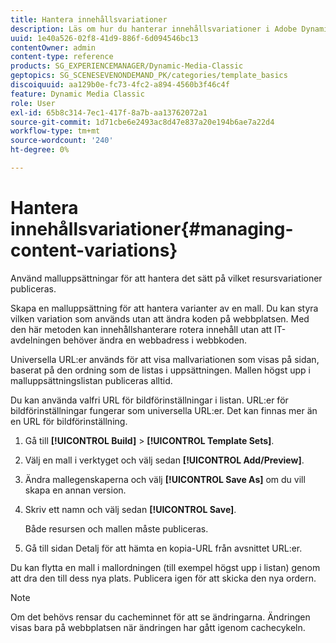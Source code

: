 ```yaml
---
title: Hantera innehållsvariationer
description: Läs om hur du hanterar innehållsvariationer i Adobe Dynamic Media Classic.
uuid: 1e40a526-02f8-41d9-886f-6d094546bc13
contentOwner: admin
content-type: reference
products: SG_EXPERIENCEMANAGER/Dynamic-Media-Classic
geptopics: SG_SCENESEVENONDEMAND_PK/categories/template_basics
discoiquuid: aa129b0e-fc73-4fc2-a894-4560b3f46c4f
feature: Dynamic Media Classic
role: User
exl-id: 65b8c314-7ec1-417f-8a7b-aa13762072a1
source-git-commit: 1d71cbe6e2493ac8d47e837a20e194b6ae7a22d4
workflow-type: tm+mt
source-wordcount: '240'
ht-degree: 0%

---
```


# Hantera innehållsvariationer{#managing-content-variations}

Använd malluppsättningar för att hantera det sätt på vilket resursvariationer publiceras.

Skapa en malluppsättning för att hantera varianter av en mall. Du kan styra vilken variation som används utan att ändra koden på webbplatsen. Med den här metoden kan innehållshanterare rotera innehåll utan att IT-avdelningen behöver ändra en webbadress i webbkoden.

Universella URL:er används för att visa mallvariationen som visas på sidan, baserat på den ordning som de listas i uppsättningen. Mallen högst upp i malluppsättningslistan publiceras alltid.

Du kan använda valfri URL för bildförinställningar i listan. URL:er för bildförinställningar fungerar som universella URL:er. Det kan finnas mer än en URL för bildförinställning.

1. Gå till **[!UICONTROL Build]** > **[!UICONTROL Template Sets]**.
1. Välj en mall i verktyget och välj sedan **[!UICONTROL Add/Preview]**.
1. Ändra mallegenskaperna och välj **[!UICONTROL Save As]** om du vill skapa en annan version.
1. Skriv ett namn och välj sedan **[!UICONTROL Save]**.

   Både resursen och mallen måste publiceras.

1. Gå till sidan Detalj för att hämta en kopia-URL från avsnittet URL:er.

Du kan flytta en mall i mallordningen (till exempel högst upp i listan) genom att dra den till dess nya plats. Publicera igen för att skicka den nya ordern.

>[!NOTE]
>
>Om det behövs rensar du cacheminnet för att se ändringarna. Ändringen visas bara på webbplatsen när ändringen har gått igenom cachecykeln.
